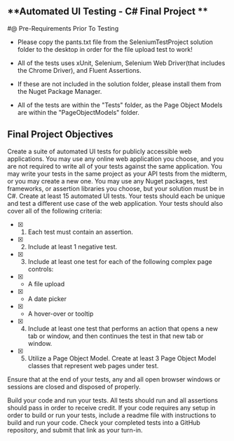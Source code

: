 ﻿## **Automated UI Testing - C# Final Project **

#@ Pre-Requirements Prior To Testing
- Please copy the pants.txt file from the SeleniumTestProject solution folder to the desktop in order for the file upload test to work!
- All of the tests uses xUnit, Selenium, Selenium Web Driver(that includes the Chrome Driver), and Fluent Assertions.
- If these are not included in the solution folder, please install them from the Nuget Package Manager.

- All of the tests are within the "Tests" folder, as the Page Object Models are within the "PageObjectModels" folder.


## Final Project Objectives 
Create a suite of automated UI tests for publicly accessible web applications. You may use any online web application you choose, and you are not required to write all of your tests against the same application. You may write your tests in the same project as your API tests from the midterm, or you may create a new one. You may use any Nuget packages, test frameworks, or assertion libraries you choose, but your solution must be in C#. Create at least 15 automated UI tests. Your tests should each be unique and test a different use case of the web application. Your tests should also cover all of the following criteria:

- [x] 1. Each test must contain an assertion.

- [x] 2. Include at least 1 negative test.

- [x] 3. Include at least one test for each of the following complex page controls: 

- [x] - A file upload

- [x] - A date picker

- [x] - A hover-over or tooltip

- [x] 4. Include at least one test that performs an action that opens a new tab or window, and then continues the test in that new tab or window.

- [x] 5. Utilize a Page Object Model. Create at least 3 Page Object Model classes that represent web pages under test.

Ensure that at the end of your tests, any and all open browser windows or sessions are closed and disposed of properly.

Build your code and run your tests. All tests should run and all assertions should pass in order to receive credit. If your code requires any setup in order to build or run your tests, include a readme file with instructions to build and run your code. Check your completed tests into a GitHub repository, and submit that link as your turn-in.